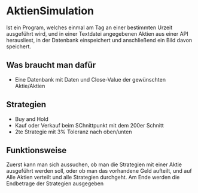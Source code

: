 
# AktienSimulation
Ist ein Program, welches einmal am Tag an einer bestimmten Urzeit ausgeführt wird, und in einer Textdatei angegebenen Aktien aus einer API herausliest, in der Datenbank einspeichert 
und anschließend ein Bild davon speichert.

## Was braucht man dafür
* Eine Datenbank mit Daten und Close-Value der gewünschten Aktie/Aktien

## Strategien
* Buy and Hold
* Kauf oder Verkauf beim SChnittpunkt mit dem 200er Schnitt
* 2te Strategie mit 3% Toleranz nach oben/unten

## Funktionsweise
Zuerst kann man sich aussuchen, ob man die Strategien mit einer Aktie ausgeführt werden soll, oder ob man das vorhandene Geld aufteilt, und auf Alle Aktien verteilt und alle Strategien durchgeht. Am Ende werden die Endbetrage der Strategien ausgegeben


 
